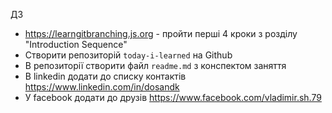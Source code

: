 ДЗ

- https://learngitbranching.js.org - пройти перші 4 кроки з розділу "Introduction Sequence"
- Створити репозиторій `today-i-learned` на Github
- В репозиторії створити файл `readme.md` з конспектом заняття
- В linkedin додати до списку контактів https://www.linkedin.com/in/dosandk
- У facebook додати до друзів https://www.facebook.com/vladimir.sh.79
